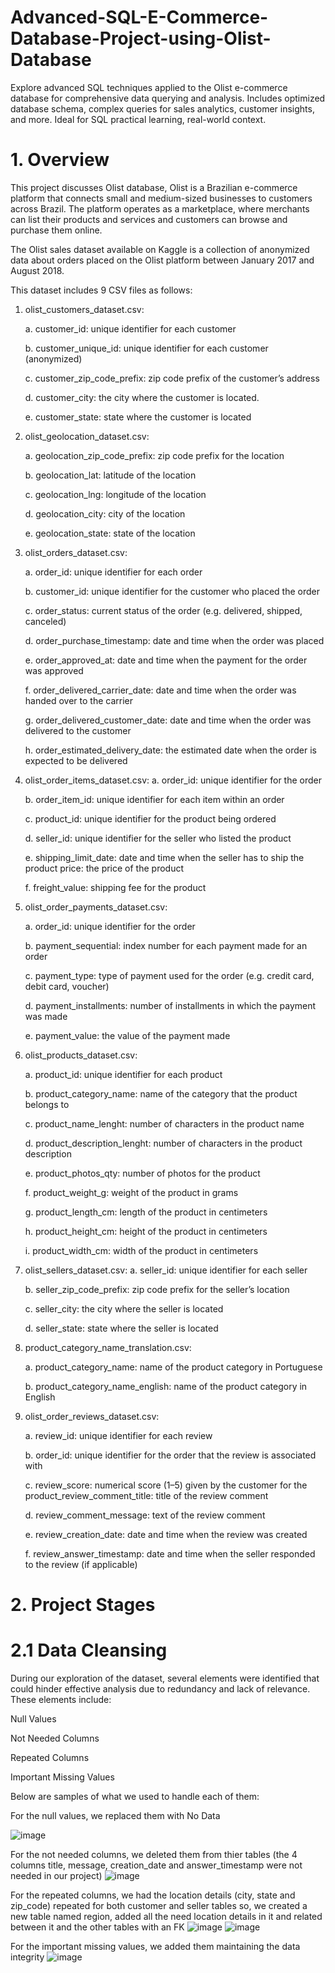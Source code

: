 # Advanced-SQL-E-Commerce-Database-Project-using-Olist-Database
Explore advanced SQL techniques applied to the Olist e-commerce database for comprehensive data querying and analysis. Includes optimized database schema, complex queries for sales analytics, customer insights, and more. Ideal for SQL practical learning, real-world context.

# 1. Overview
This project discusses Olist database, Olist is a Brazilian e-commerce platform that connects small and medium-sized businesses to customers across Brazil. The platform operates as a marketplace, where merchants can list their products and services and customers can browse and purchase them online.

The Olist sales dataset available on Kaggle is a collection of anonymized data about orders placed on the Olist platform between January 2017 and August 2018. 

This dataset includes 9 CSV files as follows:
1. olist_customers_dataset.csv:
   
    a. customer_id: unique identifier for each customer
  
    b. customer_unique_id: unique identifier for each customer (anonymized)
    
    c. customer_zip_code_prefix: zip code prefix of the customer’s address
    
    d. customer_city: the city where the customer is located.
    
    e. customer_state: state where the customer is located
  
2. olist_geolocation_dataset.csv:
     
    a. geolocation_zip_code_prefix: zip code prefix for the location
   
    b. geolocation_lat: latitude of the location
   
    c. geolocation_lng: longitude of the location
   
    d. geolocation_city: city of the location
   
    e. geolocation_state: state of the location
   
3. olist_orders_dataset.csv:
   
    a. order_id: unique identifier for each order
   
    b. customer_id: unique identifier for the customer who placed the order
   
    c. order_status: current status of the order (e.g. delivered, shipped, canceled)
   
    d. order_purchase_timestamp: date and time when the order was placed
   
    e. order_approved_at: date and time when the payment for the order was approved
   
    f. order_delivered_carrier_date: date and time when the order was handed over to the carrier
   
    g. order_delivered_customer_date: date and time when the order was delivered to the customer
   
    h. order_estimated_delivery_date: the estimated date when the order is expected to be delivered
   
4. olist_order_items_dataset.csv:
    a. order_id: unique identifier for the order
   
    b. order_item_id: unique identifier for each item within an order
   
    c. product_id: unique identifier for the product being ordered
   
    d. seller_id: unique identifier for the seller who listed the product
   
    e. shipping_limit_date: date and time when the seller has to ship the product price: the price of the              product
   
    f. freight_value: shipping fee for the product
   
5. olist_order_payments_dataset.csv:
    
    a. order_id: unique identifier for the order
   
    b. payment_sequential: index number for each payment made for an order
   
    c. payment_type: type of payment used for the order (e.g. credit card, debit card, voucher)
   
    d. payment_installments: number of installments in which the payment was made
   
    e. payment_value: the value of the payment made
   
6. olist_products_dataset.csv:
    
    a. product_id: unique identifier for each product
    
    b. product_category_name: name of the category that the product belongs to
    
    c. product_name_lenght: number of characters in the product name
    
    d. product_description_lenght: number of characters in the product description
    
    e. product_photos_qty: number of photos for the product
    
    f. product_weight_g: weight of the product in grams
    
    g. product_length_cm: length of the product in centimeters
    
    h. product_height_cm: height of the product in centimeters
    
    i. product_width_cm: width of the product in centimeters
    
7. olist_sellers_dataset.csv:
    a. seller_id: unique identifier for each seller
   
    b. seller_zip_code_prefix: zip code prefix for the seller’s location
   
    c. seller_city: the city where the seller is located
   
    d. seller_state: state where the seller is located
   
8. product_category_name_translation.csv:
   
    a. product_category_name: name of the product category in Portuguese
 
    b. product_category_name_english: name of the product category in English
 
9. olist_order_reviews_dataset.csv:

    a. review_id: unique identifier for each review
    
    b. order_id: unique identifier for the order that the review is associated with
    
    c. review_score: numerical score (1–5) given by the customer for the product_review_comment_title: title          of the review comment
    
    d. review_comment_message: text of the review comment
    
    e. review_creation_date: date and time when the review was created
    
    f. review_answer_timestamp: date and time when the seller responded to the review (if applicable)

  
# 2. Project Stages

# 2.1 Data Cleansing

During our exploration of the dataset, several elements were identified that could hinder effective analysis due to redundancy and lack of relevance. These elements include:

Null Values

Not Needed Columns

Repeated Columns

Important Missing Values

Below are samples of what we used to handle each of them:

For the null values, we replaced them with No Data

![image](https://github.com/israkhaled1109/Advanced-SQL-E-Commerce-Database-Project-using-Olist-Database/assets/171425036/8952e3d9-674f-4042-870d-ecaad8efb2db)

For the not needed columns, we deleted them from thier tables (the 4 columns title, message, creation_date and answer_timestamp were not needed in our project)
![image](https://github.com/israkhaled1109/Advanced-SQL-E-Commerce-Database-Project-using-Olist-Database/assets/171425036/5612d7c9-8322-4d26-9526-1b107ec5b45a)

For the repeated columns, we had the location details (city, state and zip_code) repeated for both customer and seller tables so, we created a new table named region, added all the need location details in it and related between it and the other tables with an FK
![image](https://github.com/israkhaled1109/Advanced-SQL-E-Commerce-Database-Project-using-Olist-Database/assets/171425036/94df102c-54df-4f91-9c1e-c5896e7aa125)
![image](https://github.com/israkhaled1109/Advanced-SQL-E-Commerce-Database-Project-using-Olist-Database/assets/171425036/e4a7c6ac-aaaa-4f63-9c51-aa2ebd7257dc)

For the important missing values, we added them maintaining the data integrity
![image](https://github.com/israkhaled1109/Advanced-SQL-E-Commerce-Database-Project-using-Olist-Database/assets/171425036/73231804-0ddb-4c98-96ea-45039a9ece37)





